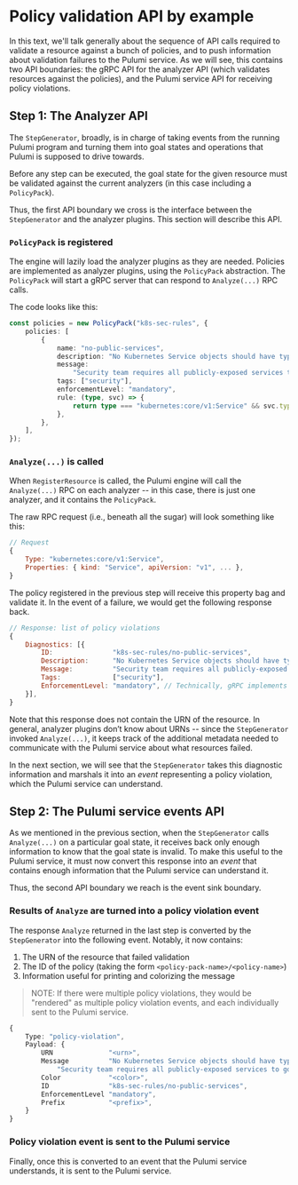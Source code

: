 # Policy validation API by example

In this text, we'll talk generally about the sequence of API calls required to validate a resource
against a bunch of policies, and to push information about validation failures to the Pulumi
service. As we will see, this contains two API boundaries: the gRPC API for the analyzer API (which
validates resources against the policies), and the Pulumi service API for receiving policy
violations.

## Step 1: The Analyzer API

The `StepGenerator`, broadly, is in charge of taking events from the running Pulumi program and
turning them into goal states and operations that Pulumi is supposed to drive towards.

Before any step can be executed, the goal state for the given resource must be validated against the
current analyzers (in this case including a `PolicyPack`).

Thus, the first API boundary we cross is the interface between the `StepGenerator` and the analyzer
plugins. This section will describe this API.

### `PolicyPack` is registered

The engine will lazily load the analyzer plugins as they are needed. Policies are implemented as
analyzer plugins, using the `PolicyPack` abstraction. The `PolicyPack` will start a gRPC server that
can respond to `Analyze(...)` RPC calls.

The code looks like this:

```typescript
const policies = new PolicyPack("k8s-sec-rules", {
    policies: [
        {
            name: "no-public-services",
            description: "No Kubernetes Service objects should have type `LoadBalancer`",
            message:
                "Security team requires all publicly-exposed services to go through audit and approval "
            tags: ["security"],
            enforcementLevel: "mandatory",
            rule: (type, svc) => {
                return type === "kubernetes:core/v1:Service" && svc.type === "LoadBalancer";
            },
        },
    ],
});
```

### `Analyze(...)` is called

When `RegisterResource` is called, the Pulumi engine will call the `Analyze(...)` RPC on each
analyzer -- in this case, there is just one analyzer, and it contains the `PolicyPack`.

The raw RPC request (i.e., beneath all the sugar) will look something like this:

```javascript
// Request
{
    Type: "kubernetes:core/v1:Service",
    Properties: { kind: "Service", apiVersion: "v1", ... },
}
```

The policy registered in the previous step will receive this property bag and validate it. In the
event of a failure, we would get the following response back.

```javascript
// Response: list of policy violations
{
    Diagnostics: [{
        ID:               "k8s-sec-rules/no-public-services",
        Description:      "No Kubernetes Service objects should have type `LoadBalancer`",
        Message:          "Security team requires all publicly-exposed services to go through audit and approval ",
        Tags:             ["security"],
        EnforcementLevel: "mandatory", // Technically, gRPC implements this field as an enum.
    }],
}
```

Note that this response does not contain the URN of the resource. In general, analyzer plugins don’t
know about URNs -- since the `StepGenerator` invoked `Analyze(...)`, it keeps track of the
additional metadata needed to communicate with the Pulumi service about what resources failed.

In the next section, we will see that the `StepGenerator` takes this diagnostic information and
marshals it into an _event_ representing a policy violation, which the Pulumi service can
understand.

## Step 2: The Pulumi service events API

As we mentioned in the previous section, when the `StepGenerator` calls `Analyze(...)` on a
particular goal state, it receives back only enough information to know that the goal state is
invalid. To make this useful to the Pulumi service, it must now convert this response into an
_event_ that contains enough information that the Pulumi service can understand it.

Thus, the second API boundary we reach is the event sink boundary.

### Results of `Analyze` are turned into a policy violation event

The response `Analyze` returned in the last step is converted by the `StepGenerator` into the
following event. Notably, it now contains:

1. The URN of the resource that failed validation
1. The ID of the policy (taking the form `<policy-pack-name>/<policy-name>`)
1. Information useful for printing and colorizing the message

> NOTE: If there were multiple policy violations, they would be "rendered" as multiple policy
> violation events, and each individually sent to the Pulumi service.

```typescript
{
    Type: "policy-violation",
    Payload: {
        URN              "<urn>",
        Message          "No Kubernetes Service objects should have type `LoadBalancer`: " +
            "Security team requires all publicly-exposed services to go through audit and approval ",
        Color            "<color>",
        ID               "k8s-sec-rules/no-public-services",
        EnforcementLevel "mandatory",
        Prefix           "<prefix>",
    }
}
```

### Policy violation event is sent to the Pulumi service

Finally, once this is converted to an event that the Pulumi service understands, it is sent to the
Pulumi service.

